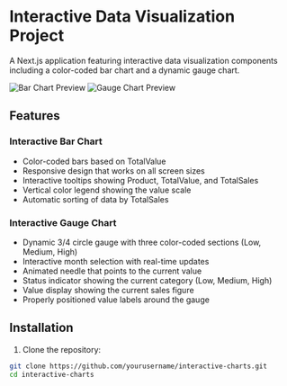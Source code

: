 
# Interactive Data Visualization Project

A Next.js application featuring interactive data visualization components including a color-coded bar chart and a dynamic gauge chart.

![Bar Chart Preview](https://hebbkx1anhila5yf.public.blob.vercel-storage.com/image-09dOw23ljR5rtRNQMJmILp4xdri82a.png)
![Gauge Chart Preview](https://hebbkx1anhila5yf.public.blob.vercel-storage.com/image-G9FXETbuxrHqfPTwndNDSc9VUi0SIx.png)

## Features

### Interactive Bar Chart
- Color-coded bars based on TotalValue
- Responsive design that works on all screen sizes
- Interactive tooltips showing Product, TotalValue, and TotalSales
- Vertical color legend showing the value scale
- Automatic sorting of data by TotalSales

### Interactive Gauge Chart
- Dynamic 3/4 circle gauge with three color-coded sections (Low, Medium, High)
- Interactive month selection with real-time updates
- Animated needle that points to the current value
- Status indicator showing the current category (Low, Medium, High)
- Value display showing the current sales figure
- Properly positioned value labels around the gauge

## Installation

1. Clone the repository:
```bash
git clone https://github.com/yourusername/interactive-charts.git
cd interactive-charts